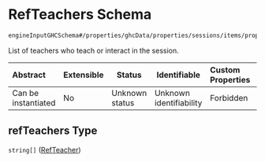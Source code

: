 # RefTeachers Schema

```txt
engineInputGHCSchema#/properties/ghcData/properties/sessions/items/properties/refTeachers
```

List of teachers who teach or interact in the session.


| Abstract            | Extensible | Status         | Identifiable            | Custom Properties | Additional Properties | Access Restrictions | Defined In                                                         |
| :------------------ | ---------- | -------------- | ----------------------- | :---------------- | --------------------- | ------------------- | ------------------------------------------------------------------ |
| Can be instantiated | No         | Unknown status | Unknown identifiability | Forbidden         | Allowed               | none                | [ghc.schema.json\*](../out/ghc.schema.json "open original schema") |

## refTeachers Type

`string[]` ([RefTeacher](ghc-properties-ghcdata-properties-sessions-session-properties-refteachers-refteacher.md))
